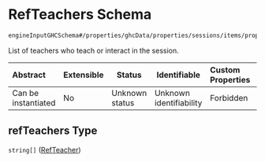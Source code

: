 # RefTeachers Schema

```txt
engineInputGHCSchema#/properties/ghcData/properties/sessions/items/properties/refTeachers
```

List of teachers who teach or interact in the session.


| Abstract            | Extensible | Status         | Identifiable            | Custom Properties | Additional Properties | Access Restrictions | Defined In                                                         |
| :------------------ | ---------- | -------------- | ----------------------- | :---------------- | --------------------- | ------------------- | ------------------------------------------------------------------ |
| Can be instantiated | No         | Unknown status | Unknown identifiability | Forbidden         | Allowed               | none                | [ghc.schema.json\*](../out/ghc.schema.json "open original schema") |

## refTeachers Type

`string[]` ([RefTeacher](ghc-properties-ghcdata-properties-sessions-session-properties-refteachers-refteacher.md))
